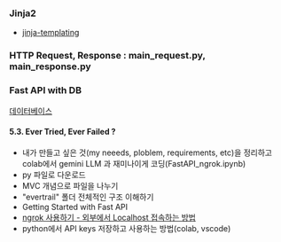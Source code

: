 ### Jinja2
- [jinja-templating](https://realpython.com/primer-on-jinja-templating/)


### HTTP Request, Response : main_request.py, main_response.py

### Fast API with DB
[데이터베이스](https://tech.osci.kr/fastapi-%ED%8C%8C%EC%9D%B4%EC%8D%AC%EC%9C%BC%EB%A1%9C-%EA%B0%84%EB%8B%A8%ED%95%98%EA%B2%8C-%EC%9B%B9-api-%EB%A7%8C%EB%93%A4%EA%B8%B0/)



#### 5.3. Ever Tried, Ever Failed ?
- 내가 만들고 싶은 것(my neeeds, ploblem, requirements, etc)을 정리하고 colab에서 gemini LLM 과 재미나이게 코딩(FastAPI_ngrok.ipynb)
- py 파일로 다운로드 
- MVC 개념으로 파일을 나누기
- "evertrail" 폴더 전체적인 구조 이해하기
- Getting Started with Fast API
- [ngrok 사용하기 - 외부에서 Localhost 접속하는 방법](https://velog.io/@kya754/ngrok-%EC%82%AC%EC%9A%A9%ED%95%98%EA%B8%B0)
- python에서 API keys 저장하고 사용하는 방법(colab, vscode)
